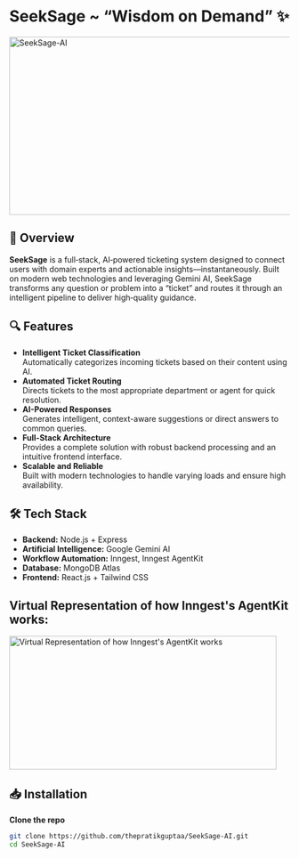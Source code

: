 # SeekSage ~ “Wisdom on Demand” ✨

<p>
<img src="https://socialify.git.ci/thepratikguptaa/SeekSage-AI/image?custom_language=JavaScript&description=1&font=Jost&language=1&logo=https%3A%2F%2Fregistry.npmmirror.com%2F%40lobehub%2Ficons-static-png%2Flatest%2Ffiles%2Fdark%2Fgemini-brand-color.png&name=1&owner=1&pattern=Circuit+Board&theme=Light" alt="SeekSage-AI" width="640" height="320" />
</p>

## 🚀 Overview
**SeekSage** is a full‑stack, AI‑powered ticketing system designed to connect users with domain experts and actionable insights—instantaneously. Built on modern web technologies and leveraging Gemini AI, SeekSage transforms any question or problem into a “ticket” and routes it through an intelligent pipeline to deliver high‑quality guidance.

## 🔍 Features
- **Intelligent Ticket Classification**  
  Automatically categorizes incoming tickets based on their content using AI.
- **Automated Ticket Routing**  
  Directs tickets to the most appropriate department or agent for quick resolution.
- **AI-Powered Responses**  
  Generates intelligent, context-aware suggestions or direct answers to common queries.
- **Full-Stack Architecture**  
  Provides a complete solution with robust backend processing and an intuitive frontend interface.
- **Scalable and Reliable**  
  Built with modern technologies to handle varying loads and ensure high availability.

## 🛠️ Tech Stack
- **Backend:** Node.js + Express  
- **Artificial Intelligence:** Google Gemini AI
- **Workflow Automation:** Inngest, Inngest AgentKit
- **Database:** MongoDB Atlas  
- **Frontend:** React.js + Tailwind CSS

## Virtual Representation of how Inngest's AgentKit works:
<img src="https://mintlify.s3.us-west-1.amazonaws.com/inngest/graphics/system.svg" alt="Virtual Representation of how Inngest's AgentKit works" width="480" height="240" />

## 📥 Installation
**Clone the repo**  
   ```bash
   git clone https://github.com/thepratikguptaa/SeekSage-AI.git
   cd SeekSage-AI
   ```